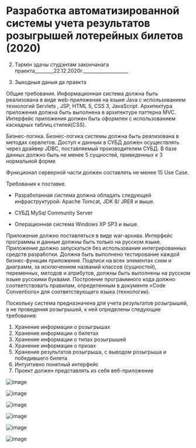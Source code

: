 # Разработка автоматизированной системы учета результатов розыгрышей лотерейных билетов (2020)

2. Тэрмiн здачы студэнтам закончанага праекта________22.12.2020г.___________________

3. Зыходныя даныя да праекта 

Общие требования. Информационная система должна быть реализована в виде web-приложения на языке Java c использованием технологий Servlets , JSP, HTML 5, CSS 3, JavaScript. Архитектура приложения должна быть выполнена в архитектуре паттерна MVC. Интерфейс приложения должен быть оформлен с использованием каскадных таблиц стилей(CSS).

Бизнес-логика. Бизнес-логика системы должна быть реализована в методах сервлетов. Доступ к данным в СУБД должен осуществлять через драйвер JDBC, поставляемый производителем СУБД. 
В базе данных должно быть не менее 5 сущностей, приведенных к 3 нормальной форме.

Функционал серверной части должен составлять не менее 15 Use Case. 

Требования к поставке. 

- Разработанная система должна обладать следующей инфраструктурой: Apache Tomcat, JDK 8/ JRE8 и выше.

- СУБД MySql Community Server 

- Операционная система Windows XP SP3 и выше.

Приложение должно поставляться в виде war-архива.
Интерфейс программы и данные должны быть только на русском языке.
Приложение должно запускаться без использования интегрированных средств разработки.
Должна быть выполнено тестирование каждой бизнес-функции приложения.
Подписи на всех элементах схем и диаграмм, за исключением названий классов (сущностей), переменных, методов и атрибутов,  должны быть выполнены на русском языке русскими буквами.
Построение программного кода должно соответствовать правилам, определенным в документе «Code Conventions» для соответствующего языка (технологии).


Поскольку система предназначена для учета результатов розыгрышей, а не проведения розыгрышей, к ней определены следующие требования:
1.	Хранение информации о розыгрышах
2.	Хранение информации о билетах
3.	Хранение информации о типах розыгрышей
4.	Хранение информации о призах
5.	Хранение результатов розыгрыша, с выводом розыгрыша и победившего билета
6.	Интуитивно понятный интерфейс
7.	Проект должен представлять из себя веб-приложение


![image](https://github.com/Evgescha/2012-2549.-Development-of-an-automated-system-for-recording-the-results-of-lottery-ticket-draws/assets/38140129/deced330-0f4f-4235-bf17-b41ce755172d)

![image](https://github.com/Evgescha/2012-2549.-Development-of-an-automated-system-for-recording-the-results-of-lottery-ticket-draws/assets/38140129/62513da1-10e3-443c-a506-7bfb094fb316)

![image](https://github.com/Evgescha/2012-2549.-Development-of-an-automated-system-for-recording-the-results-of-lottery-ticket-draws/assets/38140129/80507c51-78c3-4ae3-bacb-226232858c82)

![image](https://github.com/Evgescha/2012-2549.-Development-of-an-automated-system-for-recording-the-results-of-lottery-ticket-draws/assets/38140129/82be4b58-d9a6-4b78-8e2e-6e64543ddb3b)

![image](https://github.com/Evgescha/2012-2549.-Development-of-an-automated-system-for-recording-the-results-of-lottery-ticket-draws/assets/38140129/c95ed40c-6281-4e2f-a179-0f153cd041cf)

![image](https://github.com/Evgescha/2012-2549.-Development-of-an-automated-system-for-recording-the-results-of-lottery-ticket-draws/assets/38140129/c07b182f-5f29-4da9-9a79-c704fa3cc3c3)

